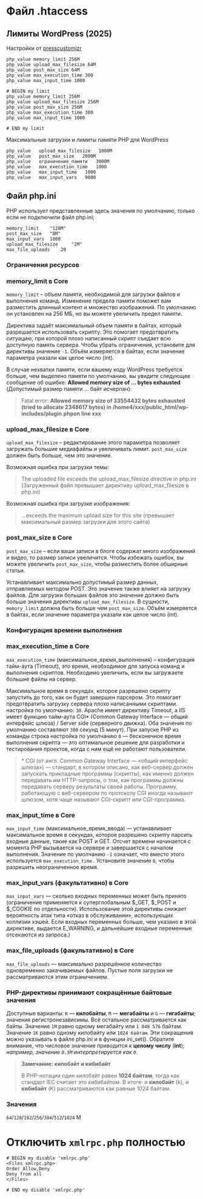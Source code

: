 # Файл .htaccess

## Лимиты WordPress (2025)

Настройки от [presscustomizr](https://docs.presscustomizr.com/article/171-fixing-maximum-upload-and-php-memory-limit-issues)
```
php_value memory_limit 256M
php_value upload_max_filesize 64M
php_value post_max_size 64M
php_value max_execution_time 300
php_value max_input_time 1000
```

```
# BEGIN my limit
php_value memory_limit 256M
php_value upload_max_filesize 256M
php_value post_max_size 256M
php_value max_execution_time 300
php_value max_input_time 1000

# END my limit
```

Максимальные загрузки и лимиты памяти PHP для WordPress
```
php_value   upload_max_filesize   1000M 
php_value   post_max_size   2000M 
php_value   ограничение_памяти   3000M 
php_value   max_execution_time   1000 
php_value   max_input_time   1000 
php_value   max_input_vars   9000
```

## Файл php.ini

PHP использует представленные здесь значения по умолчанию, только если не подключили файл php.ini;
```
memory_limit 	"128M"
post_max_size 	"8M"
max_input_vars 	1000 	 
upload_max_filesize 	"2M" 		 
max_file_uploads 	20
```

### Ограничения ресурсов

### memory_limit в Core 

`memory_limit` – объем памяти, необходимой для загрузки файлов и выполнения команд. Изменение предела памяти поможет вам разместить 
длинный контент и множество изображений. По умолчанию он установлен на 256 МБ, но вы можете увеличить предел памяти.

Директива задаёт максимальный объем памяти в байтах, который разрешается использовать скрипту. Это помогает предотвратить ситуацию, 
при которой плохо написанный скрипт съедает всю доступную память сервера. Чтобы убрать ограничения, установите для директивы значение `-1`.
Объём измеряется в байтах, если значение параметра указали как целое число (int). 

В случае нехватки памяти, если вашему коду WordPress требуется больше, чем выделено памяти по умолчанию, вы увидите следующее сообщение об ошибке: 
**Allowed memory size of ... bytes exhausted** (Допустимый размер памяти ... байт исчерпан):
> Fatal error: **Allowed memory size of 33554432 bytes exhausted (tried to allocate 2348617 bytes) in
> /home4/xxx/public_html/wp-includes/plugin.phpon line xxx**

### upload_max_filesize в Core

`upload_max_filesize` – редактирование этого параметра позволяет загружать большие медиафайлы и увеличивать лимит.  `post_max_size` 
должен быть больше, чем это значение. 

Возможная ошибка при загрузки темы:

> The uploaded file exceeds the upload_max_filesize directive in php.ini (Загруженный файл превышает директиву upload_max_filesize в php.ini)

Возможная ошибка при загрузке изображения:

> ...exceeds the maximum upload size for this site (превышает максимальный размер загрузки для этого сайта)

### post_max_size в Core

`post_max_size` – если ваши записи в блоге содержат много изображений и видео, то размер записи увеличится. Чтобы избежать ошибок, 
вы можете увеличить `post_max_size`, чтобы разместить более обширные статьи.

Устанавливает максимально допустимый размер данных, отправляемых методом POST. Это значение также влияет на загрузку файлов. 
Для загрузки больших файлов это значение должно быть больше значения директивы `upload_max_filesize`. В сущности, `memory_limit` должна 
быть больше чем `post_max_size`. Объём измеряется в байтах, если значение параметра указали как целое число (int). 

### Конфигурация времени выполнения

### max_execution_time в Core

`max_execution_time` (максимальное_время_выполнения) – конфигурация тайм-аута (Timeout), это время, необходимое для запуска 
команд и выполнения скриптов. Необходимо увеличить, если вы загружаете большие файлы на сервер.

Максимальное время в секундах, которое разрешено скрипту запустить до того, как он будет завершен парсером. Это помогает
предотвратить загрузку сервера плохо написанными скриптами. настройка по умолчанию: `30`. Apache имеет директиву Timeout, а IIS имеет 
функцию тайм-аута CGI\* (Common Gateway Interface — общий интерфейс шлюза) / Server side (серверного движка). Оба значения по умолчанию 
составляют `300` секунд (5 минут). При запуске PHP из команды строка настройка по умолчанию `0` — бесконечное время выполнения 
скрипта — это оптимальное решение для разработки и тестирования проектов, когда с ним ещё не работают пользователи.

> \* CGI (от англ. Common Gateway Interface — «общий интерфейс шлюза») — стандарт, в котором описано, как веб-сервер должен запускать 
прикладные программы (скрипты), как именно должен передавать им HTTP-запросы, о том, как программы должны передавать серверу результаты 
своей работы. Программу, работающую с веб-сервером по протоколу CGI иногда называют шлюзом, хотя чаще называют CGI-скрипт или CGI-программа.

### max_input_time в Core

`max_input_time` (максимальное_время_ввода) — устанавливает максимальное время в секундах, которое разрешено скрипту парсить входные данные, 
такие как POST и GET. Отсчет времени начинается с момента PHP вызывается на сервере и завершается с началом выполнения. 
Значение по умолчанию `-1` означает, что вместо этого используется `max_execution_time.` Установите значение `0`, чтобы разрешить 
неограниченное время.

### max_input_vars (факультативно) в Core

`max_input_vars` — сколько входных переменных может быть принято (ограничение применяется к суперглобальным $_GET, $_POST и $_COOKIE по 
отдельности). Использование этой директивы снижает вероятность атак типа «отказ в обслуживании», использующих коллизии хэшей. Если входных 
переменных больше, чем указано в этой директиве, выдается E_WARNING, и дальнейшие входные переменные отсекаются из запроса.)

### max_file_uploads (факультативно) в Core

`max_file_uploads` — максимально разрешённое количество одновременно закачиваемых файлов. Пустые поля загрузки не рассматриваются этим ограничением.

### PHP-директивы принимают сокращённые байтовые значения

Доступные варианты: `K` — **килобайты**, `M` — **мегабайты** и `G` — **гигабайты**; значения регистронезависимы. Всё остальное рассматривается 
как байты. Значение `1M` равно одному мегабайту или `1 048 576` байтам. Значение `1K` равно одному килобайту или `1024 байтам`. Эти сокращения 
можно указывать в файле php.ini и в функции ini_set(). Обратите внимание, что числовое значение приводится к **целому числу** (**int**); *например, 
значение `0.5M` интерпретируется как `0`*. 
>**Замечание: килобайт и кибибайт**
>
>В PHP-нотации один килобайт равен **1024 байтам**, тогда как стандарт IEC считает это кибибайтом. В итоге: и **килобайт** (k), и **кибибайт** (K)
>рассматриваются как равные 1024 байтам. 

### Значения

`64`/`128`/`192`/`256`/`384`/`512`/`1024` M


# Отключить `xmlrpc.php` полностью

```
# BEGIN my disable 'xmlrpc.php' 
<Files xmlrpc.php>
Order Allow,Deny
Deny from all
</Files>

# END my disable 'xmlrpc.php'
```
